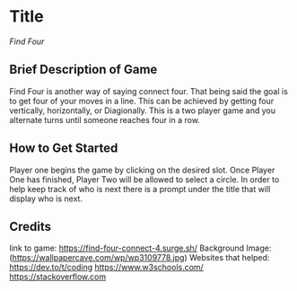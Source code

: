  # Title

 *Find Four*

 ## Brief Description of Game 

 Find Four is another way of saying connect four. That being said the goal is to get four of your moves in a line. This can be achieved by getting four vertically, horizontally, or Diagionally. This is a two player game and you alternate turns until someone reaches four in a row. 

 ## How to Get Started

 Player one begins the game by clicking on the desired slot. Once Player One has finished, Player Two will be allowed to select a circle. In order to help keep track of who is next there is a prompt under the title that will display who is next.  

## Credits

link to game: https://find-four-connect-4.surge.sh/
Background Image: (https://wallpapercave.com/wp/wp3109778.jpg)
Websites that helped: https://dev.to/t/coding https://www.w3schools.com/ https://stackoverflow.com